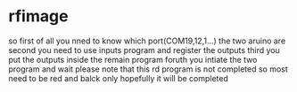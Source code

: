 # rfimage
so first of all you nned to know which port(COM19,12,1...) the two aruino are  
second you need to use inputs program and register the outputs 
third you put the outputs inside the remain program 
foruth you intiate the two program and wait 
please note that this rd program is not completed so most need to be  red and balck only 
hopefully it will be completed
